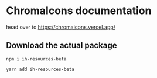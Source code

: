 # ChromaIcons documentation

head over to https://chromaicons.vercel.app/

## Download the actual package

```
npm i ih-resources-beta
```
```
yarn add ih-resources-beta
```
